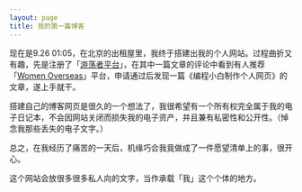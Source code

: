 ```yaml
---
layout: page
title: 我的第一篇博客
---
```


现在是9.26 01:05，在北京的出租屋里，我终于搭建出我的个人网站。过程曲折又有趣，先是注册了「[游荡者平台](https://www.youdangzhe.com/?utm_source=substack&utm_medium=email#/pages/recommend/index)」，在其中一篇文章的评论中看到有人推荐「[Women Overseas](https://www.womenoverseas.com/)」平台，申请通过后发现一篇《编程小白制作个人网页》的文章，遂上手就干。

搭建自己的博客网页是很久的一个想法了，我很希望有一个所有权完全属于我的电子日记本，不会因网站关闭而损失我的电子资产，并且兼有私密性和公开性。（悼念我那些丢失的电子文字。）

总之，在我经历了痛苦的一天后，机缘巧合我竟做成了一件愿望清单上的事，很开心。

这个网站会放很多很多私人向的文字，当作承载「我」这个个体的地方。

